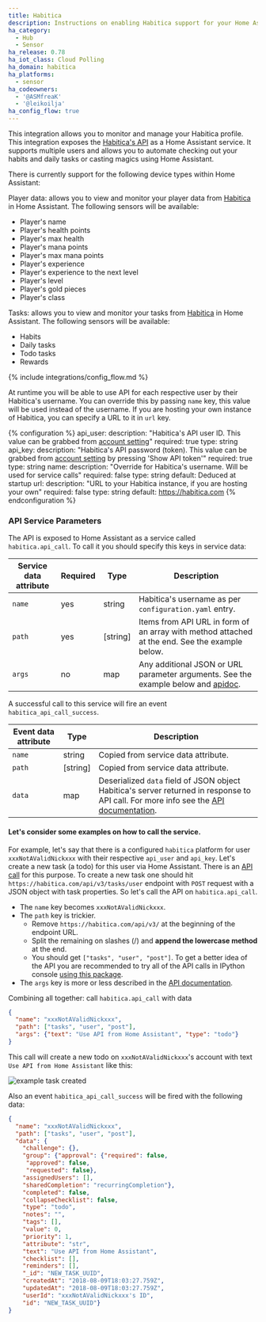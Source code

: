 ```yaml
---
title: Habitica
description: Instructions on enabling Habitica support for your Home Assistant
ha_category:
  - Hub
  - Sensor
ha_release: 0.78
ha_iot_class: Cloud Polling
ha_domain: habitica
ha_platforms:
  - sensor
ha_codeowners:
  - '@ASMfreaK'
  - '@leikoilja'
ha_config_flow: true
---
```


This integration allows you to monitor and manage your Habitica profile. This integration exposes the [Habitica's API](https://habitica.com/apidoc/) as a Home Assistant service. It supports multiple users and allows you to automate checking out your habits and daily tasks or casting magics using Home Assistant.

There is currently support for the following device types within Home Assistant:

Player data: allows you to view and monitor your player data from [Habitica](https://habitica.com/) in Home Assistant. The following sensors will be available:

- Player's name
- Player's health points
- Player's max health
- Player's mana points
- Player's max mana points
- Player's experience
- Player's experience to the next level
- Player's level
- Player's gold pieces
- Player's class

Tasks: allows you to view and monitor your tasks from [Habitica](https://habitica.com/) in Home Assistant. The following sensors will be available:

- Habits
- Daily tasks
- Todo tasks
- Rewards

{% include integrations/config_flow.md %}

At runtime you will be able to use API for each respective user by their Habitica's username.
You can override this by passing `name` key, this value will be used instead of the username.
If you are hosting your own instance of Habitica, you can specify a URL to it in `url` key.

{% configuration %}
api_user:
  description: "Habitica's API user ID. This value can be grabbed from [account setting](https://habitica.com/user/settings/api)"
  required: true
  type: string
api_key:
  description: "Habitica's API password (token). This value can be grabbed from [account setting](https://habitica.com/user/settings/api) by pressing 'Show API token'"
  required: true
  type: string
name:
  description: "Override for Habitica's username. Will be used for service calls"
  required: false
  type: string
  default: Deduced at startup
url:
  description: "URL to your Habitica instance, if you are hosting your own"
  required: false
  type: string
  default: https://habitica.com
{% endconfiguration %}

### API Service Parameters

The API is exposed to Home Assistant as a service called `habitica.api_call`. To call it you should specify this keys in service data:

| Service data attribute | Required | Type     |    Description  |
|----------------------|--------|--------|----------------|
|  `name`                |  yes     | string   |  Habitica's username as per `configuration.yaml` entry. |
| `path` | yes | [string] | Items from API URL in form of an array with method attached at the end. See the example below. |
| `args` | no | map | Any additional JSON or URL parameter arguments. See the example below and [apidoc](https://habitica.com/apidoc/). |

A successful call to this service will fire an event `habitica_api_call_success`.

| Event data attribute |  Type     |    Description  |
|----------------------|--------|----------------|
|  `name`                |   string   |  Copied from service data attribute. |
| `path` | [string] | Copied from service data attribute. |
| `data` | map | Deserialized `data` field of JSON object Habitica's server returned in response to API call. For more info see the [API documentation](https://habitica.com/apidoc/). |

#### Let's consider some examples on how to call the service.

For example, let's say that there is a configured `habitica` platform for user `xxxNotAValidNickxxx` with their respective `api_user` and `api_key`.
Let's create a new task (a todo) for this user via Home Assistant. There is an [API call](https://habitica.com/apidoc/#api-Task-CreateUserTasks) for this purpose.
To create a new task one should hit `https://habitica.com/api/v3/tasks/user` endpoint with `POST` request with a JSON object with task properties.
So let's call the API on `habitica.api_call`.

* The `name` key becomes `xxxNotAValidNickxxx`.
* The `path` key is trickier.
  * Remove `https://habitica.com/api/v3/` at the beginning of the endpoint URL.
  * Split the remaining on slashes (/) and **append the lowercase method** at the end.
  * You should get `["tasks", "user", "post"]`. To get a better idea of the API you are recommended to try all of the API calls in IPython console [using this package](https://github.com/ASMfreaK/habitipy/blob/master/README.md).
* The `args` key is more or less described in the [API documentation](https://habitica.com/apidoc/).

Combining all together:
call `habitica.api_call` with data

```json
{
  "name": "xxxNotAValidNickxxx",
  "path": ["tasks", "user", "post"],
  "args": {"text": "Use API from Home Assistant", "type": "todo"}
}
```

This call will create a new todo on `xxxNotAValidNickxxx`'s account with text `Use API from Home Assistant` like this:

![example task created](/images/screenshots/habitica_new_task.png)

Also an event `habitica_api_call_success` will be fired with the following data:

```json
{
  "name": "xxxNotAValidNickxxx",
  "path": ["tasks", "user", "post"],
  "data": {
    "challenge": {},
    "group": {"approval": {"required": false,
     "approved": false,
     "requested": false},
    "assignedUsers": [],
    "sharedCompletion": "recurringCompletion"},
    "completed": false,
    "collapseChecklist": false,
    "type": "todo",
    "notes": "",
    "tags": [],
    "value": 0,
    "priority": 1,
    "attribute": "str",
    "text": "Use API from Home Assistant",
    "checklist": [],
    "reminders": [],
    "_id": "NEW_TASK_UUID",
    "createdAt": "2018-08-09T18:03:27.759Z",
    "updatedAt": "2018-08-09T18:03:27.759Z",
    "userId": "xxxNotAValidNickxxx's ID",
    "id": "NEW_TASK_UUID"}
}
```
